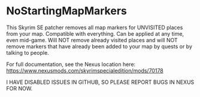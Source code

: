 # NoStartingMapMarkers


This Skyrim SE patcher removes all map markers for UNVISITED places from your map. Compatible with everything. Can be applied at any time, even mid-game. Will NOT remove already visited places and will NOT remove markers that have already been added to your map by quests or by talking to people.

For full documentation, see the Nexus location here: https://www.nexusmods.com/skyrimspecialedition/mods/70178

I HAVE DISABLED ISSUES IN GITHUB, SO PLEASE REPORT BUGS IN NEXUS FOR NOW.
